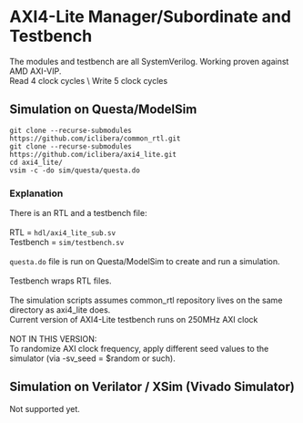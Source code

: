 # AXI4-Lite Manager/Subordinate and Testbench
The modules and testbench are all SystemVerilog. Working proven against AMD AXI-VIP. \
Read 4 clock cycles \ 
Write 5 clock cycles
## Simulation on Questa/ModelSim
```
git clone --recurse-submodules https://github.com/iclibera/common_rtl.git
git clone --recurse-submodules https://github.com/iclibera/axi4_lite.git
cd axi4_lite/
vsim -c -do sim/questa/questa.do
```
### Explanation
There is an RTL and a testbench file: \
\
RTL       = `hdl/axi4_lite_sub.sv` \
Testbench = `sim/testbench.sv` \
\
`questa.do` file is run on Questa/ModelSim to create and run a simulation. \
\
Testbench wraps RTL files. \
\
The simulation scripts assumes common_rtl repository lives on the same directory as axi4_lite does. \
Current version of AXI4-Lite testbench runs on 250MHz AXI clock \
\
NOT IN THIS VERSION: \
To randomize AXI clock frequency, apply different seed values to the simulator (via -sv_seed = $random or such).

## Simulation on Verilator / XSim (Vivado Simulator)
Not supported yet.